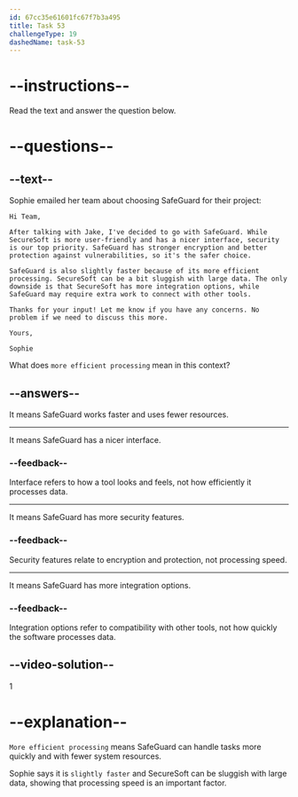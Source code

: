 ```yaml
---
id: 67cc35e61601fc67f7b3a495
title: Task 53
challengeType: 19
dashedName: task-53
---
```


<!-- READING -->

# --instructions--

Read the text and answer the question below.

# --questions--

## --text--

Sophie emailed her team about choosing SafeGuard for their project:  

`Hi Team,`  

`After talking with Jake, I've decided to go with SafeGuard. While SecureSoft is more user-friendly and has a nicer interface, security is our top priority. SafeGuard has stronger encryption and better protection against vulnerabilities, so it's the safer choice.`

`SafeGuard is also slightly faster because of its more efficient processing. SecureSoft can be a bit sluggish with large data. The only downside is that SecureSoft has more integration options, while SafeGuard may require extra work to connect with other tools.`

`Thanks for your input! Let me know if you have any concerns. No problem if we need to discuss this more.`

`Yours,`

`Sophie` 

What does `more efficient processing` mean in this context?  

## --answers--

It means SafeGuard works faster and uses fewer resources.  

---

It means SafeGuard has a nicer interface.  

### --feedback--

Interface refers to how a tool looks and feels, not how efficiently it processes data.  

---

It means SafeGuard has more security features.  

### --feedback--

Security features relate to encryption and protection, not processing speed.  

---

It means SafeGuard has more integration options.  

### --feedback--

Integration options refer to compatibility with other tools, not how quickly the software processes data.  

## --video-solution--

1

# --explanation--

`More efficient processing` means SafeGuard can handle tasks more quickly and with fewer system resources.

Sophie says it is `slightly faster` and SecureSoft can be sluggish with large data, showing that processing speed is an important factor.  
